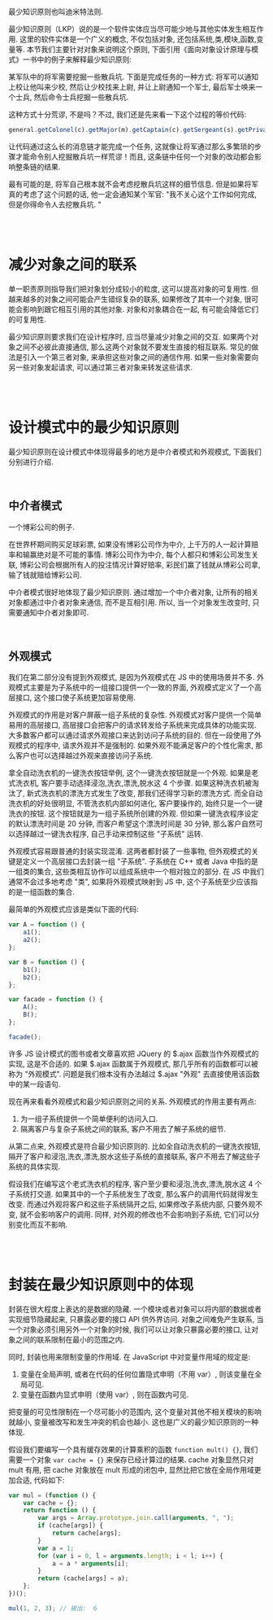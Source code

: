 <br>

最少知识原则也叫迪米特法则.

最少知识原则（LKP）说的是一个软件实体应当尽可能少地与其他实体发生相互作用. 这里的软件实体是一个广义的概念, 不仅包括对象, 还包括系统,类,模块,函数,变量等. 本节我们主要针对对象来说明这个原则, 下面引用《面向对象设计原理与模式》一书中的例子来解释最少知识原则:

某军队中的将军需要挖掘一些散兵坑. 下面是完成任务的一种方式: 将军可以通知上校让他叫来少校, 然后让少校找来上尉, 并让上尉通知一个军士, 最后军士唤来一个士兵, 然后命令士兵挖掘一些散兵坑.

这种方式十分荒谬, 不是吗？不过, 我们还是先来看一下这个过程的等价代码:

```js
general.getColonel(c).getMajor(m).getCaptain(c).getSergeant(s).getPrivate(p).digFoxhole();
```

让代码通过这么长的消息链才能完成一个任务, 这就像让将军通过那么多繁琐的步骤才能命令别人挖掘散兵坑一样荒谬！而且, 这条链中任何一个对象的改动都会影响整条链的结果.

最有可能的是, 将军自己根本就不会考虑挖散兵坑这样的细节信息. 但是如果将军真的考虑了这个问题的话, 他一定会通知某个军官: "我不关心这个工作如何完成, 但是你得命令人去挖散兵坑. "

<br><br>

# 减少对象之间的联系

单一职责原则指导我们把对象划分成较小的粒度, 这可以提高对象的可复用性. 但越来越多的对象之间可能会产生错综复杂的联系, 如果修改了其中一个对象, 很可能会影响到跟它相互引用的其他对象. 对象和对象耦合在一起, 有可能会降低它们的可复用性.

最少知识原则要求我们在设计程序时, 应当尽量减少对象之间的交互. 如果两个对象之间不必彼此直接通信, 那么这两个对象就不要发生直接的相互联系. 常见的做法是引入一个第三者对象, 来承担这些对象之间的通信作用. 如果一些对象需要向另一些对象发起请求, 可以通过第三者对象来转发这些请求.

<br><br>

# 设计模式中的最少知识原则

最少知识原则在设计模式中体现得最多的地方是中介者模式和外观模式, 下面我们分别进行介绍.

<br>

## 中介者模式

一个博彩公司的例子.

在世界杯期间购买足球彩票, 如果没有博彩公司作为中介, 上千万的人一起计算赔率和输赢绝对是不可能的事情. 博彩公司作为中介, 每个人都只和博彩公司发生关联, 博彩公司会根据所有人的投注情况计算好赔率, 彩民们赢了钱就从博彩公司拿, 输了钱就赔给博彩公司.

中介者模式很好地体现了最少知识原则. 通过增加一个中介者对象, 让所有的相关对象都通过中介者对象来通信, 而不是互相引用. 所以, 当一个对象发生改变时, 只需要通知中介者对象即可.

<br>

## 外观模式

我们在第二部分没有提到外观模式, 是因为外观模式在 JS 中的使用场景并不多. 外观模式主要是为子系统中的一组接口提供一个一致的界面, 外观模式定义了一个高层接口, 这个接口使子系统更加容易使用.

外观模式的作用是对客户屏蔽一组子系统的复杂性. 外观模式对客户提供一个简单易用的高层接口, 高层接口会把客户的请求转发给子系统来完成具体的功能实现. 大多数客户都可以通过请求外观接口来达到访问子系统的目的. 但在一段使用了外观模式的程序中, 请求外观并不是强制的. 如果外观不能满足客户的个性化需求, 那么客户也可以选择越过外观来直接访问子系统.

拿全自动洗衣机的一键洗衣按钮举例, 这个一键洗衣按钮就是一个外观. 如果是老式洗衣机, 客户要手动选择浸泡,洗衣,漂洗,脱水这 4 个步骤. 如果这种洗衣机被淘汰了, 新式洗衣机的漂洗方式发生了改变, 那我们还得学习新的漂洗方式. 而全自动洗衣机的好处很明显, 不管洗衣机内部如何进化, 客户要操作的, 始终只是一个一键洗衣的按钮. 这个按钮就是为一组子系统所创建的外观. 但如果一键洗衣程序设定的默认漂洗时间是 20 分钟, 而客户希望这个漂洗时间是 30 分钟, 那么客户自然可以选择越过一键洗衣程序, 自己手动来控制这些 "子系统" 运转.

外观模式容易跟普通的封装实现混淆. 这两者都封装了一些事物, 但外观模式的关键是定义一个高层接口去封装一组 "子系统". 子系统在 C++ 或者 Java 中指的是一组类的集合, 这些类相互协作可以组成系统中一个相对独立的部分. 在 JS 中我们通常不会过多地考虑 "类", 如果将外观模式映射到 JS 中, 这个子系统至少应该指的是一组函数的集合.

最简单的外观模式应该是类似下面的代码:

```js
var A = function () {
    a1();
    a2();
};

var B = function () {
    b1();
    b2();
};

var facade = function () {
    A();
    B();
};

facade();
```

许多 JS 设计模式的图书或者文章喜欢把 JQuery 的 $.ajax 函数当作外观模式的实现, 这是不合适的. 如果 $.ajax 函数属于外观模式, 那几乎所有的函数都可以被称为 "外观模式". 问题是我们根本没有办法越过 $.ajax "外观" 去直接使用该函数中的某一段语句.

现在再来看看外观模式和最少知识原则之间的关系. 外观模式的作用主要有两点:

1.  为一组子系统提供一个简单便利的访问入口.
2.  隔离客户与复杂子系统之间的联系, 客户不用去了解子系统的细节.

从第二点来, 外观模式是符合最少知识原则的. 比如全自动洗衣机的一键洗衣按钮, 隔开了客户和浸泡,洗衣,漂洗,脱水这些子系统的直接联系, 客户不用去了解这些子系统的具体实现.

假设我们在编写这个老式洗衣机的程序, 客户至少要和浸泡,洗衣,漂洗,脱水这 4 个子系统打交道. 如果其中的一个子系统发生了改变, 那么客户的调用代码就得发生改变. 而通过外观将客户和这些子系统隔开之后, 如果修改子系统内部, 只要外观不变, 就不会影响客户的调用. 同样, 对外观的修改也不会影响到子系统, 它们可以分别变化而互不影响.

<br><br>

# 封装在最少知识原则中的体现

封装在很大程度上表达的是数据的隐藏. 一个模块或者对象可以将内部的数据或者实现细节隐藏起来, 只暴露必要的接口 API 供外界访问. 对象之间难免产生联系, 当一个对象必须引用另外一个对象的时候, 我们可以让对象只暴露必要的接口, 让对象之间的联系限制在最小的范围之内.

同时, 封装也用来限制变量的作用域. 在 JavaScript 中对变量作用域的规定是:

1.  变量在全局声明, 或者在代码的任何位置隐式申明（不用 var）, 则该变量在全局可见.
2.  变量在函数内显式申明（使用 var）, 则在函数内可见.

把变量的可见性限制在一个尽可能小的范围内, 这个变量对其他不相关模块的影响就越小, 变量被改写和发生冲突的机会也越小. 这也是广义的最少知识原则的一种体现.

假设我们要编写一个具有缓存效果的计算乘积的函数 `function mult() {}`, 我们需要一个对象 `var cache = {}` 来保存已经计算过的结果. cache 对象显然只对 mult 有用, 把 cache 对象放在 mult 形成的闭包中, 显然比把它放在全局作用域更加合适, 代码如下:

```js
var mul = (function () {
    var cache = {};
    return function () {
        var args = Array.prototype.join.call(arguments, ", ");
        if (cache[args]) {
            return cache[args];
        }
        var a = 1;
        for (var i = 0, l = arguments.length; i < l; i++) {
            a = a * arguments[i];
        }
        return (cache[args] = a);
    };
})();

mul(1, 2, 3); // 输出:  6
```

<br>
